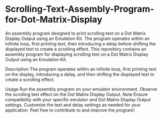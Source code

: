 # Scrolling-Text-Assembly-Program-for-Dot-Matrix-Display
An assembly program designed to print scrolling text on a Dot Matrix Display Output using an Emulation Kit. The program operates within an infinite loop, first printing text, then introducing a delay before shifting the displayed text to create a scrolling effect.
This repository contains an assembly program for displaying scrolling text on a Dot Matrix Display Output using an Emulation Kit.

Description
The program operates within an infinite loop, first printing text on the display, introducing a delay, and then shifting the displayed text to create a scrolling effect.

Usage
Run the assembly program on your emulator environment.
Observe the scrolling text effect on the Dot Matrix Display Output.
Note
Ensure compatibility with your specific emulator and Dot Matrix Display Output settings.
Customize the text and delay settings as needed for your application.
Feel free to contribute to and improve the program!
